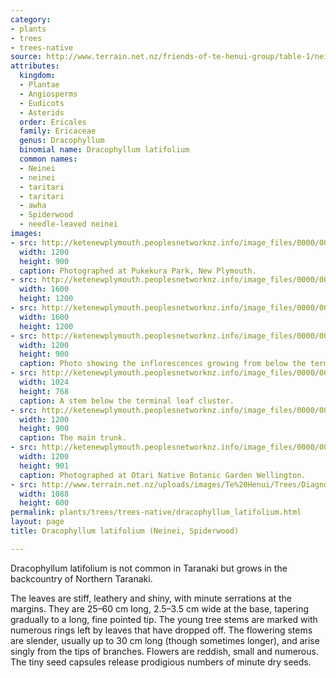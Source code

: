 ```yaml
---
category:
- plants
- trees
- trees-native
source: http://www.terrain.net.nz/friends-of-te-henui-group/table-1/neinei-spiderwood.html
attributes:
  kingdom:
  - Plantae
  - Angiosperms
  - Eudicots
  - Asterids
  order: Ericales
  family: Ericaceae
  genus: Dracophyllum
  binomial name: Dracophyllum latifolium
  common names:
  - Neinei
  - neinei
  - taritari
  - taritari
  - awha
  - Spiderwood
  - needle-leaved neinei
images:
- src: http://ketenewplymouth.peoplesnetworknz.info/image_files/0000/0004/1064/Dracophyllum_latifolium__Neinei__Spiderwood.JPG
  width: 1200
  height: 900
  caption: Photographed at Pukekura Park, New Plymouth.
- src: http://ketenewplymouth.peoplesnetworknz.info/image_files/0000/0003/8509/Dracophyllum_latifolium__3_.JPG
  width: 1600
  height: 1200
- src: http://ketenewplymouth.peoplesnetworknz.info/image_files/0000/0003/8514/Dracophyllum_latifolium__4_.JPG
  width: 1600
  height: 1200
- src: http://ketenewplymouth.peoplesnetworknz.info/image_files/0000/0003/8524/Dracophyllum_latifolium-009.JPG
  width: 1200
  height: 900
  caption: Photo showing the inflorescences growing from below the terminal leaves.
- src: http://ketenewplymouth.peoplesnetworknz.info/image_files/0000/0003/8494/Dracophyllum_latifolium.JPG
  width: 1024
  height: 768
  caption: A stem below the terminal leaf cluster.
- src: http://ketenewplymouth.peoplesnetworknz.info/image_files/0000/0003/8499/Dracophyllum_latifolium__1_.JPG
  width: 1200
  height: 900
  caption: The main trunk.
- src: http://ketenewplymouth.peoplesnetworknz.info/image_files/0000/0004/6179/Dracophyllum_latifolium__Neinei__Spiderwood.JPG
  width: 1200
  height: 901
  caption: Photographed at Otari Native Botanic Garden Wellington.
- src: http://www.terrain.net.nz/uploads/images/Te%20Henui/Trees/Diagnostic%20characters%20of%20Dracophyllum.jpg
  width: 1088
  height: 600
permalink: plants/trees/trees-native/dracophyllum_latifolium.html
layout: page
title: Dracophyllum latifolium (Neinei, Spiderwood)

---
```

Dracophyllum latifolium is not common in Taranaki but grows in the backcountry of Northern Taranaki.

The leaves are stiff, leathery and shiny, with minute serrations at the margins. They are 25–60 cm long, 2.5–3.5 cm wide at the base, tapering gradually to a long, fine pointed tip. The young tree stems are marked with numerous rings left by leaves that have dropped off.
The flowering stems are slender, usually up to 30 cm long (though sometimes longer), and arise singly from the tips of branches. Flowers are reddish, small and numerous. The tiny seed capsules release prodigious numbers of minute dry seeds.
